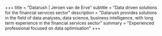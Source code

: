 +++
title = "Datarush | Jeroen van de Erve"
subtitle = "Data driven solutions for the financial services sector"
description = "Datarush provides solutions in the field of data analyses, data science, business intelligence, with long term experience in the financial services sector"
summary = "Experienced professional focused on data optimisation"
+++

